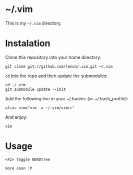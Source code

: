 # ~/.vim

This is my `~/.vim` directory.

# Instalation

Clone this repository into your home directory:

    git clone git://github.com/lenon/.vim.git ~/.vim

`cd` into the repo and then update the submodules:

    cd ~/.vim
    git submodule update --init

Add the following line in your ~/.bashrc (or ~/.bash\_profile):

    alias vim="vim -u ~/.vim/vimrc"

And enjoy:

    vim

# Usage

    <F2> Toggle NERDTree

    more soon :P

